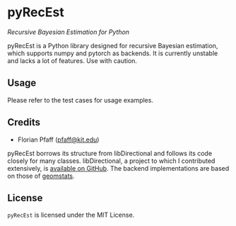 # pyRecEst

*Recursive Bayesian Estimation for Python*

pyRecEst is a Python library designed for recursive Bayesian estimation, which supports numpy and pytorch as backends. It is currently unstable and lacks a lot of features. Use with caution.

## Usage

Please refer to the test cases for usage examples.

## Credits

- Florian Pfaff (<pfaff@kit.edu>)

pyRecEst borrows its structure from libDirectional and follows its code closely for many classes. libDirectional, a project to which I contributed extensively, is [available on GitHub](https://github.com/libDirectional). The backend implementations are based on those of [geomstats](https://github.com/geomstats/geomstats).

## License
`pyRecEst` is licensed under the MIT License.
